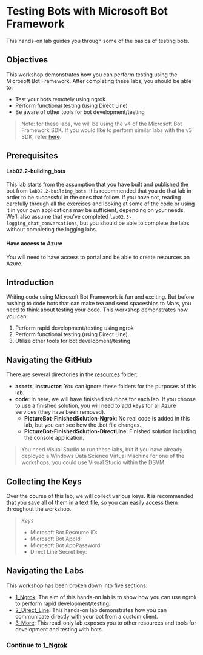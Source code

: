 # Testing Bots with Microsoft Bot Framework

This hands-on lab guides you through some of the basics of testing bots.  

## Objectives 

This workshop demonstrates how you can perform testing using the Microsoft Bot Framework. After completing these labs, you should be able to:  

- Test your bots remotely using ngrok  
- Perform functional testing (using Direct Line)  
- Be aware of other tools for bot development/testing

> Note: for these labs, we will be using the v4 of the Microsoft Bot Framework SDK. If you would like to perform similar labs with the v3 SDK, refer [here](./resources/sdk_v3_labs).

## Prerequisites

#### Lab02.2-building_bots  
This lab starts from the assumption that you have built and published the bot from `lab02.2-building_bots`. It is recommended that you do that lab in order to be successful in the ones that follow. If you have not, reading carefully through all the exercises and looking at some of the code or using it in your own applications may be sufficient, depending on your needs. We'll also assume that you've completed `lab02.3-logging_chat_conversations`, but you should be able to complete the labs without completing the logging labs.  

#### Have access to Azure  
You will need to have access to portal and be able to create resources on Azure.   

## Introduction
Writing code using Microsoft Bot Framework is fun and exciting. But before rushing to code bots that can make tea and send spaceships to Mars, you need to think about testing your code. This workshop demonstrates how you can:

1. Perform rapid development/testing using ngrok
2. Perform functional testing (using Direct Line).
3. Utilize other tools for bot development/testing

## Navigating the GitHub ##

There are several directories in the [resources](./resources) folder:

- **assets**, **instructor**: You can ignore these folders for the purposes of this lab.
- **code**: In here, we will have finished solutions for each lab. If you choose to use a finished solution, you will need to add keys for all Azure services (they have been removed).
	- **PictureBot-FinishedSolution-Ngrok**: No real code is added in this lab, but you can see how the .bot file changes.
	- **PictureBot-FinishedSolution-DirectLine**: Finished solution including the console application.


> You need Visual Studio to run these labs, but if you have already deployed a Windows Data Science Virtual Machine for one of the workshops, you could use Visual Studio within the DSVM.

## Collecting the Keys

Over the course of this lab, we will collect various keys. It is recommended that you save all of them in a text file, so you can easily access them throughout the workshop.

>_Keys_
>- Microsoft Bot Resource ID: 
>- Microsoft Bot AppId: 
>- Microsoft Bot AppPassword: 
>- Direct Line Secret key: 


## Navigating the Labs

This workshop has been broken down into five sections:
- [1_Ngrok](./1_Ngrok.md): The aim of this hands-on lab is to show how you can use ngrok to perform rapid development/testing.  
- [2_Direct_Line](./2_Direct_Line.md): This hands-on lab demonstrates how you can communicate directly with your bot from a custom client.   
- [3_More](./3_More.md): This read-only lab exposes you to other resources and tools for development and testing with bots.  


### Continue to [1_Ngrok](./1_Ngrok.md)

